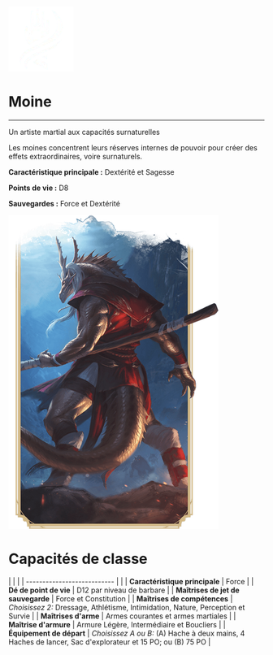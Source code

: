 <div class="icon-container">
  <img src="_media/classes/moine.png" alt="Moine" class="icon-title" data-no-zoom />

# Moine <!-- {docsify-ignore} -->

</div>

---

<div class="bloc-pres">
<div class="bloc-texte">
  <div class="pres">
    <p>Un artiste martial aux capacités surnaturelles</p>
  </div>
  <div class="texte">
    <p>Les moines concentrent leurs réserves internes de pouvoir pour créer des effets extraordinaires, voire surnaturels.</p>
    <div class="summary">
      <p><strong>Caractéristique principale :</strong> Dextérité et Sagesse</p>
      <p><strong>Points de vie :</strong> D8</p>
      <p><strong>Sauvegardes :</strong> Force et Dextérité</p>
    </div>
  </div>
  </div>
  <img src="_media/classes/pres-moine.png" alt="Moine" class="img-pres" data-no-zoom />
</div>

# Capacités de classe
| | |
| --------------------------- | |
| **Caractéristique principale** | Force |
| **Dé de point de vie** | D12 par niveau de barbare |
| **Maîtrises de jet de sauvegarde** | Force et Constitution |
| **Maîtrises de compétences** | *Choisissez 2:* Dressage, Athlétisme, Intimidation, Nature, Perception et Survie |
| **Maîtrises d'arme** | Armes courantes et armes martiales |
| **Maîtrise d'armure** | Armure Légère, Intermédiaire et Boucliers |
| **Équipement de départ** | *Choisissez A ou B:* (A) Hache à deux mains, 4 Haches de lancer, Sac d'explorateur et 15 PO; ou (B) 75 PO |